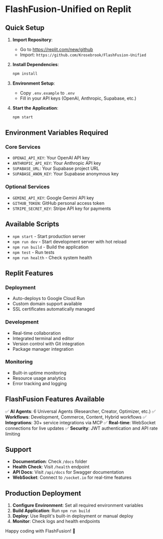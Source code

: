 # FlashFusion-Unified on Replit

## Quick Setup

1. **Import Repository**: 
   - Go to https://replit.com/new/github
   - Import: `https://github.com/Krosebrook/FlashFusion-Unified`

2. **Install Dependencies**:
   ```bash
   npm install
   ```

3. **Environment Setup**:
   - Copy `.env.example` to `.env`
   - Fill in your API keys (OpenAI, Anthropic, Supabase, etc.)

4. **Start the Application**:
   ```bash
   npm start
   ```

## Environment Variables Required

### Core Services
- `OPENAI_API_KEY`: Your OpenAI API key
- `ANTHROPIC_API_KEY`: Your Anthropic API key
- `SUPABASE_URL`: Your Supabase project URL
- `SUPABASE_ANON_KEY`: Your Supabase anonymous key

### Optional Services
- `GEMINI_API_KEY`: Google Gemini API key
- `GITHUB_TOKEN`: GitHub personal access token
- `STRIPE_SECRET_KEY`: Stripe API key for payments

## Available Scripts

- `npm start` - Start production server
- `npm run dev` - Start development server with hot reload
- `npm run build` - Build the application
- `npm test` - Run tests
- `npm run health` - Check system health

## Replit Features

### Deployment
- Auto-deploys to Google Cloud Run
- Custom domain support available
- SSL certificates automatically managed

### Development
- Real-time collaboration
- Integrated terminal and editor
- Version control with Git integration
- Package manager integration

### Monitoring
- Built-in uptime monitoring
- Resource usage analytics
- Error tracking and logging

## FlashFusion Features Available

✅ **AI Agents**: 6 Universal Agents (Researcher, Creator, Optimizer, etc.)
✅ **Workflows**: Development, Commerce, Content, Hybrid workflows
✅ **Integrations**: 30+ service integrations via MCP
✅ **Real-time**: WebSocket connections for live updates
✅ **Security**: JWT authentication and API rate limiting

## Support

- **Documentation**: Check `/docs` folder
- **Health Check**: Visit `/health` endpoint
- **API Docs**: Visit `/api/docs` for Swagger documentation
- **WebSocket**: Connect to `/socket.io` for real-time features

## Production Deployment

1. **Configure Environment**: Set all required environment variables
2. **Build Application**: Run `npm run build`
3. **Deploy**: Use Replit's built-in deployment or manual deploy
4. **Monitor**: Check logs and health endpoints

Happy coding with FlashFusion! 🚀